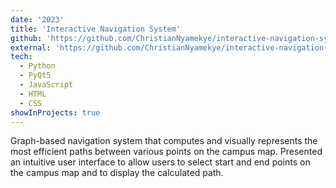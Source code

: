 ```yaml
---
date: '2023'
title: 'Interactive Navigation System'
github: 'https://github.com/ChristianNyamekye/interactive-navigation-system.git'
external: 'https://github.com/ChristianNyamekye/interactive-navigation-system.git'
tech:
  - Python
  - PyQt5
  - JavaScript
  - HTML
  - CSS
showInProjects: true
---
```


Graph-based navigation system that computes and visually represents the most efficient paths between various points on the campus map. Presented an intuitive user interface to allow users to select start and end points on the campus map and to display the calculated path.
